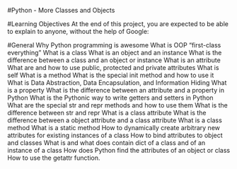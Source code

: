 #Python - More Classes and Objects

#Learning Objectives At the end of this project, you are expected to be able to explain to anyone, without the help of Google:

#General Why Python programming is awesome What is OOP “first-class everything” What is a class What is an object and an instance What is the difference between a class and an object or instance What is an attribute What are and how to use public, protected and private attributes What is self What is a method What is the special init method and how to use it What is Data Abstraction, Data Encapsulation, and Information Hiding What is a property What is the difference between an attribute and a property in Python What is the Pythonic way to write getters and setters in Python What are the special str and repr methods and how to use them What is the difference between str and repr What is a class attribute What is the difference between a object attribute and a class attribute What is a class method What is a static method How to dynamically create arbitrary new attributes for existing instances of a class How to bind attributes to object and classes What is and what does contain dict of a class and of an instance of a class How does Python find the attributes of an object or class How to use the getattr function.
